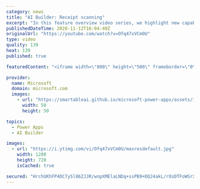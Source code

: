 ```yaml
---
category: news
title: "AI Builder: Receipt scanning"
excerpt: "In this feature overview video series, we highlight new capabilities included in the latest update to AI Builder.  Receipt scanning is a new AI Builder feature that processes receipts to identify and extract information. The AI model identifies receipt data, merchant information, total price, and taxes"
publishedDateTime: 2020-11-12T16:04:40Z
originalUrl: "https://youtube.com/watch?v=Ofq47xVCm0U"
type: video
quality: 139
heat: 139
published: true

featuredContent: "<iframe width=\"800\" height=\"500\" frameborder=\"0\" src=\"https://www.youtube.com/embed/Ofq47xVCm0U\" allow=\"accelerometer; autoplay; encrypted-media; gyroscope; picture-in-picture\" allowfullscreen></iframe>"

provider:
  name: Microsoft
  domain: microsoft.com
  images:
    - url: "https://smartableai.github.io/microsoft-power-apps/assets/images/organizations/microsoft.com-50x50.jpg"
      width: 50
      height: 50

topics:
  - Power Apps
  - AI Builder

images:
  - url: "https://i.ytimg.com/vi/Ofq47xVCm0U/maxresdefault.jpg"
    width: 1280
    height: 720
    isCached: true

secured: "HrchUKhFP4DC7ySl86ZJJR/wnpXMElaLNDq+ssPB9+DQJ4akL/rOsDTFoWSrXSlGm7Td8l0GF6fowZgf4ITp1EXZsMCrbdkfBqQesYHVpuoBNvx8Q7hK9IQ9CbKo0o/+eEk6fN8cGGzglb8P41wcJSGcvolNzxTUlx0D4lfFUlic7Mq0jskDncYMeLJ13o6kwIQ0W7NzzZDZTz+ylgcm3kNktcCcdzRh2LVpJm61vKj4t/tazZmkYMaqLzQMRXlWCk2pPEWhdDeAPSostWOqEs1t6HjBzrzI2BUdocrx4vzlDUYNseZdJX85fLd5YZNnsHT0HWUH9ZpeDeyAIDlCXfv9fedJsU2LfAj6I88v0Q8CdTCRyumSrUrdZbjiFWxXf7+SY9GARn8JVWspqqxVq+2NSKxgYOHsJgWtIwFvd6C2G3d5y2rcDygag+7TDB+c;/8nRSAkW3JXb0s5bNIQIfg=="
---
```


